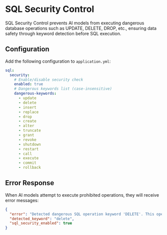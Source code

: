 # SQL Security Control

SQL Security Control prevents AI models from executing dangerous database operations such as UPDATE, DELETE, DROP, etc.,
ensuring data safety through keyword detection before SQL execution.

## Configuration

Add the following configuration to `application.yml`:

```yaml
sql:
  security:
    # Enable/disable security check
    enabled: true
    # Dangerous keywords list (case-insensitive)
    dangerous-keywords:
      - update
      - delete
      - insert
      - replace
      - drop
      - create
      - alter
      - truncate
      - grant
      - revoke
      - shutdown
      - restart
      - call
      - execute
      - commit
      - rollback
```

## Error Response

When AI models attempt to execute prohibited operations, they will receive error messages:

```json
{
  "error": "Detected dangerous SQL operation keyword 'DELETE'. This operation has been prohibited for data security. To execute this operation, please: 1) Set sql.security.enabled=false in application.yml to completely disable SQL security check, or 2) Remove 'delete' keyword from sql.security.dangerous-keywords list. Restart the service after configuration changes.",
  "detected_keyword": "delete",
  "sql_security_enabled": true
}
```
